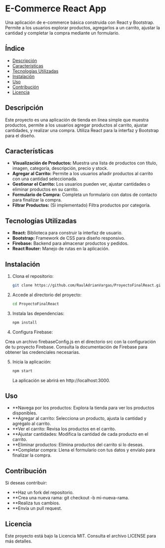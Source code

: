 
# E-Commerce React App

Una aplicación de e-commerce básica construida con React y Bootstrap. Permite a los usuarios explorar productos, agregarlos a un carrito, ajustar la cantidad y completar la compra mediante un formulario.

## Índice

- [Descripción](#descripción)
- [Características](#características)
- [Tecnologías Utilizadas](#tecnologías-utilizadas)
- [Instalación](#instalación)
- [Uso](#uso)
- [Contribución](#contribución)
- [Licencia](#licencia)

## Descripción

Este proyecto es una aplicación de tienda en línea simple que muestra productos, permite a los usuarios agregar productos al carrito, ajustar cantidades, y realizar una compra. Utiliza React para la interfaz y Bootstrap para el diseño.

## Características

- **Visualización de Productos:** Muestra una lista de productos con título, imagen, categoría, descripción, precio y stock.
- **Agregar al Carrito:** Permite a los usuarios añadir productos al carrito con una cantidad seleccionada.
- **Gestionar el Carrito:** Los usuarios pueden ver, ajustar cantidades o eliminar productos en su carrito.
- **Formulario de Compra:** Completa un formulario con datos de contacto para finalizar la compra.
- **Filtrar Productos:** (Si implementado) Filtra productos por categoría.

## Tecnologías Utilizadas

- **React:** Biblioteca para construir la interfaz de usuario.
- **Bootstrap:** Framework de CSS para diseño responsivo.
- **Firebase:** Backend para almacenar productos y pedidos.
- **React Router:** Manejo de rutas en la aplicación.

## Instalación

1. Clona el repositorio:

   ```bash
   git clone https://github.com/RaulAdrianVargas/ProyectoFinalReact.git

   ```

2. Accede al directorio del proyecto:

   ```bash
   cd ProyectoFinalReact

   ```

3. Instala las dependencias:

   ```bash
   npm install
   ```

4. Configura Firebase:

Crea un archivo firebaseConfig.js en el directorio src con la configuración de tu proyecto Firebase. Consulta la documentación de Firebase para obtener las credenciales necesarias.

5. Inicia la aplicación:

   ```bash
   npm start
   ```

   La aplicación se abrirá en http://localhost:3000.

## Uso

- \*\*Navega por los productos: Explora la tienda para ver los productos disponibles.
- \*\*Agregar al carrito: Selecciona un producto, ajusta la cantidad y agrégalo al carrito.
- \*\*Ver el carrito: Revisa los productos en el carrito.
- \*\*Ajustar cantidades: Modifica la cantidad de cada producto en el carrito.
- \*\*Eliminar productos: Elimina productos del carrito si lo deseas.
- \*\*Completar compra: Llena el formulario con tus datos y envíalo para finalizar la compra.

## Contribución

Si deseas contribuir:

- \*\*Haz un fork del repositorio.
- \*\*Crea una nueva rama: git checkout -b mi-nueva-rama.
- \*\*Realiza tus cambios.
- \*\*Envía un pull request.

## Licencia

Este proyecto está bajo la Licencia MIT. Consulta el archivo LICENSE para más detalles.

```

```
